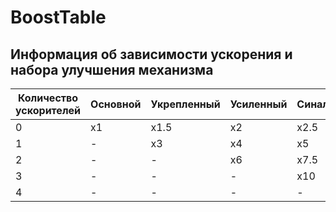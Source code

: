 # BoostTable

## Информация об зависимости ускорения и набора улучшения механизма

| Количество ускорителей | Основной | Укрепленный | Усиленный | Синаловый | Резонирующий |
|------------------------|----------|-------------|-----------|-----------|--------------|
| 0                      | x1       | x1.5        | x2        | x2.5      | x3           |
| 1                      | -        | x3          | x4        | x5        | x6           |
| 2                      | -        | -           | x6        | x7.5      | x9           |
| 3                      | -        | -           | -         | x10       | x12          |
| 4                      | -        | -           | -         | -         | x15          |
